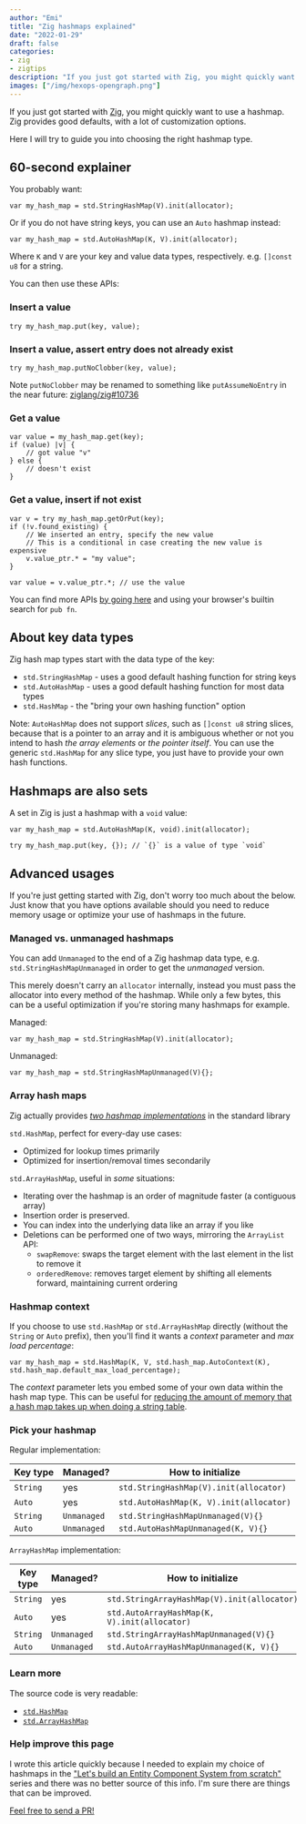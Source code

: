 ```yaml
---
author: "Emi"
title: "Zig hashmaps explained"
date: "2022-01-29"
draft: false
categories:
- zig
- zigtips
description: "If you just got started with Zig, you might quickly want to use a hashmap. Zig provides good defaults, with a lot of customization options."
images: ["/img/hexops-opengraph.png"]
---
```


If you just got started with [Zig](https://ziglang.org), you might quickly want to use a hashmap. Zig provides good defaults, with a lot of customization options.

Here I will try to guide you into choosing the right hashmap type.

## 60-second explainer

You probably want:

```zig
var my_hash_map = std.StringHashMap(V).init(allocator);
```

Or if you do not have string keys, you can use an `Auto` hashmap instead:

```zig
var my_hash_map = std.AutoHashMap(K, V).init(allocator);
```

Where `K` and `V` are your key and value data types, respectively. e.g. `[]const u8` for a string.

You can then use these APIs:

### Insert a value

```zig
try my_hash_map.put(key, value);
```

### Insert a value, assert entry does not already exist

```zig
try my_hash_map.putNoClobber(key, value);
```

Note `putNoClobber` may be renamed to something like `putAssumeNoEntry` in the near future: [ziglang/zig#10736](https://github.com/ziglang/zig/issues/10736)

### Get a value

```zig
var value = my_hash_map.get(key);
if (value) |v| {
    // got value "v"
} else {
    // doesn't exist
}
```

### Get a value, insert if not exist

```zig
var v = try my_hash_map.getOrPut(key);
if (!v.found_existing) {
    // We inserted an entry, specify the new value
    // This is a conditional in case creating the new value is expensive
    v.value_ptr.* = "my value";
}

var value = v.value_ptr.*; // use the value
```

You can find more APIs [by going here](https://github.com/ziglang/zig/blob/master/lib/std/hash_map.zig#L342) and using your browser's builtin search for `pub fn`.

## About key data types

Zig hash map types start with the data type of the key:

* `std.StringHashMap` - uses a good default hashing function for string keys
* `std.AutoHashMap` - uses a good default hashing function for most data types
* `std.HashMap` - the "bring your own hashing function" option

Note: `AutoHashMap` does not support _slices_, such as `[]const u8` string slices, because that is a pointer to an array and it is ambiguous whether or not you intend to hash _the array elements_ or _the pointer itself_. You can use the generic `std.HashMap` for any slice type, you just have to provide your own hash functions.

## Hashmaps are also sets

A set in Zig is just a hashmap with a `void` value:

```zig
var my_hash_map = std.AutoHashMap(K, void).init(allocator);

try my_hash_map.put(key, {}); // `{}` is a value of type `void`
```

## Advanced usages

If you're just getting started with Zig, don't worry too much about the below. Just know that you have options available should you need to reduce memory usage or optimize your use of hashmaps in the future.

### Managed vs. unmanaged hashmaps

You can add `Unmanaged` to the end of a Zig hashmap data type, e.g. `std.StringHashMapUnmanaged` in order to get the _unmanaged_ version.

This merely doesn't carry an `allocator` internally, instead you must pass the allocator into every method of the hashmap. While only a few bytes, this can be a useful optimization if you're storing many hashmaps for example.

Managed:

```zig
var my_hash_map = std.StringHashMap(V).init(allocator);
```

Unmanaged:

```zig
var my_hash_map = std.StringHashMapUnmanaged(V){};
```

### Array hash maps

Zig actually provides [_two hashmap implementations_](https://github.com/ziglang/zig/pull/5999) in the standard library

`std.HashMap`, perfect for every-day use cases:

* Optimized for lookup times primarily
* Optimized for insertion/removal times secondarily

`std.ArrayHashMap`, useful in _some_ situations:

* Iterating over the hashmap is an order of magnitude faster (a contiguous array)
* Insertion order is preserved.
* You can index into the underlying data like an array if you like
* Deletions can be performed one of two ways, mirroring the `ArrayList` API:
  * `swapRemove`: swaps the target element with the last element in the list to remove it
  * `orderedRemove`: removes target element by shifting all elements forward, maintaining current ordering

### Hashmap context

If you choose to use `std.HashMap` or `std.ArrayHashMap` directly (without the `String` or `Auto` prefix), then you'll find it wants a _context_ parameter and _max load percentage_:

```zig
var my_hash_map = std.HashMap(K, V, std.hash_map.AutoContext(K), std.hash_map.default_max_load_percentage);
```

The _context_ parameter lets you embed some of your own data within the hash map type. This can be useful for [reducing the amount of memory that a hash map takes up when doing a string table](https://zig.news/andrewrk/how-to-use-hash-map-contexts-to-save-memory-when-doing-a-string-table-3l33).

### Pick your hashmap

Regular implementation:

| Key type | Managed?    | How to initialize                            |
|----------|-------------|----------------------------------------------|
| `String` | yes         | `std.StringHashMap(V).init(allocator)`       |
| `Auto`   | yes         | `std.AutoHashMap(K, V).init(allocator)`      |
| `String` | `Unmanaged` | `std.StringHashMapUnmanaged(V){}`            |
| `Auto`   | `Unmanaged` | `std.AutoHashMapUnmanaged(K, V){}`           |

`ArrayHashMap` implementation:

| Key type | Managed?    | How to initialize                            |
|----------|-------------|----------------------------------------------|
| `String` | yes         | `std.StringArrayHashMap(V).init(allocator)`  |
| `Auto`   | yes         | `std.AutoArrayHashMap(K, V).init(allocator)` |
| `String` | `Unmanaged` | `std.StringArrayHashMapUnmanaged(V){}`       |
| `Auto`   | `Unmanaged` | `std.AutoArrayHashMapUnmanaged(K, V){}`      |

### Learn more

The source code is very readable:

* [`std.HashMap`](https://github.com/ziglang/zig/blob/master/lib/std/hash_map.zig)
* [`std.ArrayHashMap`](https://github.com/ziglang/zig/blob/master/lib/std/hash_map.zig)

### Help improve this page

I wrote this article quickly because I needed to explain my choice of hashmaps in the ["Let's build an Entity Component System from scratch"](https://devlog.hexops.com/categories/build-an-ecs/) series and there was no better source of this info. I'm sure there are things that can be improved.

[Feel free to send a PR!](https://github.com/hexops/devlog/blob/main/_posts/2022-01-29-zig-hashmaps-explained.md)
